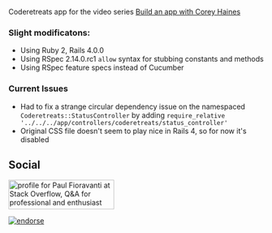 Coderetreats app for the video series [Build an app with Corey Haines](http://cleancoders.com/)

### Slight modificatons:
- Using Ruby 2, Rails 4.0.0
- Using RSpec 2.14.0.rc1 `allow` syntax for stubbing constants and methods
- Using RSpec feature specs instead of Cucumber

### Current Issues
- Had to fix a strange circular dependency issue on the namespaced `Coderetreats::StatusController` by adding `require_relative '../../../app/controllers/coderetreats/status_controller'
`
- Original CSS file doesn't seem to play nice in Rails 4, so for now it's disabled

## Social

<a href="http://stackoverflow.com/users/567863/paul-fioravanti">
  <img src="http://stackoverflow.com/users/flair/567863.png" width="208" height="58" alt="profile for Paul Fioravanti at Stack Overflow, Q&amp;A for professional and enthusiast programmers" title="profile for Paul Fioravanti at Stack Overflow, Q&amp;A for professional and enthusiast programmers">
</a>

[![endorse](http://api.coderwall.com/pfioravanti/endorsecount.png)](http://coderwall.com/pfioravanti)
